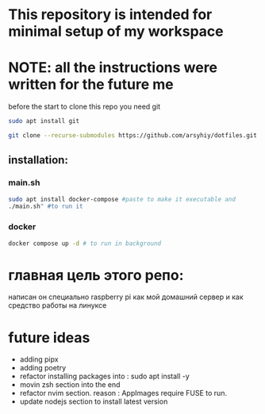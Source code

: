 # This repository is intended for minimal setup of my workspace
# NOTE: all the instructions were written for the future me
before the start to clone this repo you need git
```bash 
sudo apt install git 
```

```bash
git clone --recurse-submodules https://github.com/arsyhiy/dotfiles.git
```

## installation:
### main.sh 
```bash 
sudo apt install docker-compose #paste to make it executable and
./main.sh" #to run it
```
### docker 
```bash 
docker compose up -d # to run in background 
```

# главная цель этого репо:
написан он специально raspberry pi как мой домашний сервер и как средство работы на линуксе 


# future ideas
- adding pipx
- adding poetry
- refactor installing packages into : sudo apt install -y
- movin zsh section into the end
- refactor nvim section. reason : AppImages require FUSE to run.
- update nodejs section to install latest version
